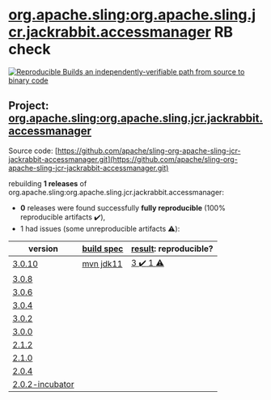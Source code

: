 [org.apache.sling:org.apache.sling.jcr.jackrabbit.accessmanager](https://search.maven.org/artifact/org.apache.sling/org.apache.sling.jcr.jackrabbit.accessmanager/) RB check
=======

[![Reproducible Builds](https://reproducible-builds.org/images/logos/rb.svg) an independently-verifiable path from source to binary code](https://reproducible-builds.org/)

## Project: [org.apache.sling:org.apache.sling.jcr.jackrabbit.accessmanager](https://search.maven.org/artifact/org.apache.sling/org.apache.sling.jcr.jackrabbit.accessmanager/)

Source code: [https://github.com/apache/sling-org-apache-sling-jcr-jackrabbit-accessmanager.git](https://github.com/apache/sling-org-apache-sling-jcr-jackrabbit-accessmanager.git)

rebuilding **1 releases** of org.apache.sling:org.apache.sling.jcr.jackrabbit.accessmanager:
- **0** releases were found successfully **fully reproducible** (100% reproducible artifacts :heavy_check_mark:),
- 1 had issues (some unreproducible artifacts :warning:):

| version | [build spec](BUILDSPEC.md) | [result](https://reproducible-builds.org/docs/jvm/): reproducible? |
| -- | --------- | ------ |
| [3.0.10](https://search.maven.org/artifact/org.apache.sling/org.apache.sling.jcr.jackrabbit.accessmanager/3.0.10/pom) | [mvn jdk11](org.apache.sling.jcr.jackrabbit.accessmanager-3.0.10.buildspec) | [3 :heavy_check_mark:  1 :warning:](org.apache.sling.jcr.jackrabbit.accessmanager-3.0.10.buildcompare) |
| [3.0.8](https://search.maven.org/artifact/org.apache.sling/org.apache.sling.jcr.jackrabbit.accessmanager/3.0.8/pom) | | |
| [3.0.6](https://search.maven.org/artifact/org.apache.sling/org.apache.sling.jcr.jackrabbit.accessmanager/3.0.6/pom) | | |
| [3.0.4](https://search.maven.org/artifact/org.apache.sling/org.apache.sling.jcr.jackrabbit.accessmanager/3.0.4/pom) | | |
| [3.0.2](https://search.maven.org/artifact/org.apache.sling/org.apache.sling.jcr.jackrabbit.accessmanager/3.0.2/pom) | | |
| [3.0.0](https://search.maven.org/artifact/org.apache.sling/org.apache.sling.jcr.jackrabbit.accessmanager/3.0.0/pom) | | |
| [2.1.2](https://search.maven.org/artifact/org.apache.sling/org.apache.sling.jcr.jackrabbit.accessmanager/2.1.2/pom) | | |
| [2.1.0](https://search.maven.org/artifact/org.apache.sling/org.apache.sling.jcr.jackrabbit.accessmanager/2.1.0/pom) | | |
| [2.0.4](https://search.maven.org/artifact/org.apache.sling/org.apache.sling.jcr.jackrabbit.accessmanager/2.0.4/pom) | | |
| [2.0.2-incubator](https://search.maven.org/artifact/org.apache.sling/org.apache.sling.jcr.jackrabbit.accessmanager/2.0.2-incubator/pom) | | |
